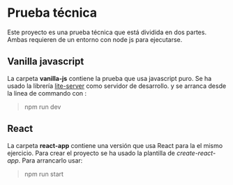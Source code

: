 # Prueba técnica

Este proyecto es una prueba técnica que está dividida en dos partes. Ambas requieren de un entorno con node js para ejecutarse. 

## Vanilla javascript

La carpeta **vanilla-js** contiene la prueba que usa javascript puro. Se ha usado la librería [lite-server](https://www.npmjs.com/package/lite-server)  como servidor de desarrollo. y se arranca desde la linea de commando con :

> npm run dev

## React

La carpeta **react-app** contiene una versión que usa React para la el mismo ejercicio. Para crear el proyecto se ha usado la plantilla de _create-react-app_. Para arrancarlo usar:

> npm run start
